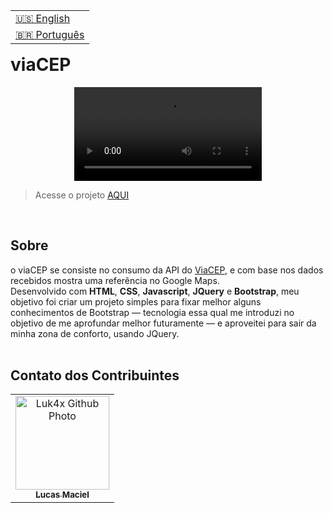 <table align="right">
  <tr>
    <td>
      <a href="readme-en.md">🇺🇸 English</a>
    </td>
  </tr>
  <tr>
    <td>
      <a href="README.md">🇧🇷 Português</a>
    </td>
  </tr>
</table>
<br>

# viaCEP
<p align="center">
  <video src="https://user-images.githubusercontent.com/86276393/173253896-43955339-98aa-43d9-9213-6ef4583f19ba.mp4">
</p>

> Acesse o projeto [AQUI](https://luk4x.github.io/viaCEP-API/)
<br>

## Sobre
o viaCEP se consiste no consumo da API do [ViaCEP](https://viacep.com.br/), e com base nos dados recebidos mostra uma referência no Google Maps.<br>
Desenvolvido com <b>HTML</b>, <b>CSS</b>, <b>Javascript</b>, <b>JQuery</b> e <b>Bootstrap</b>, meu objetivo foi criar um projeto simples para fixar melhor alguns conhecimentos de Bootstrap — tecnologia essa qual me introduzi no objetivo de me aprofundar melhor futuramente — e aproveitei para sair da minha zona de conforto, usando JQuery.
<br>
<br>

## Contato dos Contribuintes
<table>
  <tr>
    <td align="center">
      <a href="https://www.linkedin.com/in/lucasmacielf/">
        <img src="https://avatars.githubusercontent.com/Luk4x" width="150px;" alt="Luk4x Github Photo"/><br>
        <sub>
          <b>Lucas Maciel</b>
        </sub>
      </a>
    </td>
  </tr>
</table>
